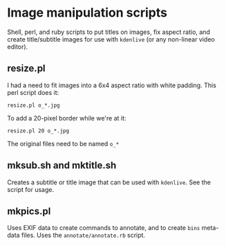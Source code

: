 Image manipulation scripts
==========================

Shell, perl, and ruby scripts to put titles on images, fix aspect ratio, and create
title/subtitle images for use with `kdenlive` (or any non-linear video editor).

resize.pl
---------

I had a need to fit images into a 6x4 aspect ratio with white padding. This
perl script does it:

    resize.pl o_*.jpg

To add a 20-pixel border while we're at it:

    resize.pl 20 o_*.jpg

The original files need to be named `o_*`

mksub.sh and mktitle.sh
-----------------------

Creates a subtitle or title image that can be used with `kdenlive`. See the
script for usage.

mkpics.pl
---------

Uses EXIF data to create commands to annotate, and to create `bins` meta-data
files. Uses the `annotate/annotate.rb` script.
